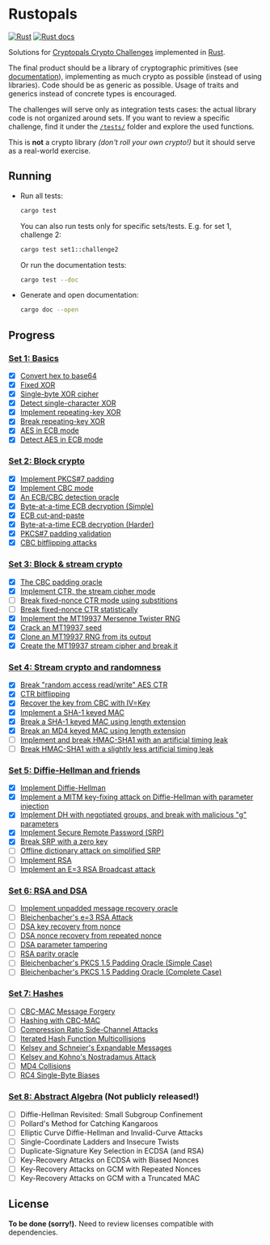 # Rustopals

[![Rust](https://github.com/alvaro-cuesta/rustopals/actions/workflows/rust.yml/badge.svg)](https://github.com/alvaro-cuesta/rustopals/actions/workflows/rust.yml) [![Rust docs](https://img.shields.io/badge/Rust-docs-blue)](https://alvaro-cuesta.github.io/rustopals/rustopals/)

Solutions for [Cryptopals Crypto Challenges](https://cryptopals.com/)
implemented in [Rust](https://www.rust-lang.org/).

The final product should be a library of cryptographic primitives (see
[documentation](https://alvaro-cuesta.github.io/rustopals/rustopals/)),
implementing as much crypto as possible (instead of using libraries). Code
should be as generic as possible. Usage of traits and generics instead of
concrete types is encouraged.

The challenges will serve only as integration tests cases: the actual library
code is not organized around sets. If you want to review a specific challenge,
find it under the [`/tests/`](/tests/) folder and explore the used functions.

This is **not** a crypto library _(don't roll your own crypto!)_ but it should
serve as a real-world exercise.

## Running

- Run all tests:

    ```sh
    cargo test
    ```

    You can also run tests only for specific sets/tests. E.g. for set 1, challenge 2:

    ```sh
    cargo test set1::challenge2
    ```

    Or run the documentation tests:

    ```sh
    cargo test --doc
    ```

- Generate and open documentation:

    ```sh
    cargo doc --open
    ```

## Progress

### [Set 1: Basics](https://cryptopals.com/sets/1)

- [x] [Convert hex to base64](https://cryptopals.com/sets/1/challenges/1)
- [x] [Fixed XOR](https://cryptopals.com/sets/1/challenges/2)
- [x] [Single-byte XOR cipher](https://cryptopals.com/sets/1/challenges/3)
- [x] [Detect single-character XOR](https://cryptopals.com/sets/1/challenges/4)
- [x] [Implement repeating-key XOR](https://cryptopals.com/sets/1/challenges/5)
- [x] [Break repeating-key XOR](https://cryptopals.com/sets/1/challenges/6)
- [x] [AES in ECB mode](https://cryptopals.com/sets/1/challenges/7)
- [x] [Detect AES in ECB mode](https://cryptopals.com/sets/1/challenges/8)

### [Set 2: Block crypto](https://cryptopals.com/sets/2)

- [x] [Implement PKCS#7 padding](https://cryptopals.com/sets/2/challenges/9)
- [x] [Implement CBC mode](https://cryptopals.com/sets/2/challenges/10)
- [x] [An ECB/CBC detection oracle](https://cryptopals.com/sets/2/challenges/11)
- [x] [Byte-at-a-time ECB decryption (Simple)](https://cryptopals.com/sets/2/challenges/12)
- [x] [ECB cut-and-paste](https://cryptopals.com/sets/2/challenges/13)
- [x] [Byte-at-a-time ECB decryption (Harder)](https://cryptopals.com/sets/2/challenges/14)
- [x] [PKCS#7 padding validation](https://cryptopals.com/sets/2/challenges/15)
- [x] [CBC bitflipping attacks](https://cryptopals.com/sets/2/challenges/16)

### [Set 3: Block & stream crypto](https://cryptopals.com/sets/3)

- [x] [The CBC padding oracle](https://cryptopals.com/sets/3/challenges/17)
- [x] [Implement CTR, the stream cipher mode](https://cryptopals.com/sets/3/challenges/18)
- [ ] [Break fixed-nonce CTR mode using substitions](https://cryptopals.com/sets/3/challenges/19)
- [ ] [Break fixed-nonce CTR statistically](https://cryptopals.com/sets/3/challenges/20)
- [x] [Implement the MT19937 Mersenne Twister RNG](https://cryptopals.com/sets/3/challenges/21)
- [x] [Crack an MT19937 seed](https://cryptopals.com/sets/3/challenges/22)
- [x] [Clone an MT19937 RNG from its output](https://cryptopals.com/sets/3/challenges/23)
- [X] [Create the MT19937 stream cipher and break it](https://cryptopals.com/sets/3/challenges/24)

### [Set 4: Stream crypto and randomness](https://cryptopals.com/sets/4)

- [X] [Break "random access read/write" AES CTR](https://cryptopals.com/sets/4/challenges/25)
- [X] [CTR bitflipping](https://cryptopals.com/sets/4/challenges/26)
- [X] [Recover the key from CBC with IV=Key](https://cryptopals.com/sets/4/challenges/27)
- [X] [Implement a SHA-1 keyed MAC](https://cryptopals.com/sets/4/challenges/28)
- [X] [Break a SHA-1 keyed MAC using length extension](https://cryptopals.com/sets/4/challenges/29)
- [X] [Break an MD4 keyed MAC using length extension](https://cryptopals.com/sets/4/challenges/30)
- [ ] [Implement and break HMAC-SHA1 with an artificial timing leak](https://cryptopals.com/sets/4/challenges/31)
- [ ] [Break HMAC-SHA1 with a slightly less artificial timing leak](https://cryptopals.com/sets/4/challenges/32)

### [Set 5: Diffie-Hellman and friends](https://cryptopals.com/sets/5)

- [X] [Implement Diffie-Hellman](https://cryptopals.com/sets/5/challenges/33)
- [X] [Implement a MITM key-fixing attack on Diffie-Hellman with parameter injection](https://cryptopals.com/sets/5/challenges/34)
- [X] [Implement DH with negotiated groups, and break with malicious "g" parameters](https://cryptopals.com/sets/5/challenges/35)
- [X] [Implement Secure Remote Password (SRP)](https://cryptopals.com/sets/5/challenges/36)
- [X] [Break SRP with a zero key](https://cryptopals.com/sets/5/challenges/37)
- [ ] [Offline dictionary attack on simplified SRP](https://cryptopals.com/sets/5/challenges/38)
- [ ] [Implement RSA](https://cryptopals.com/sets/5/challenges/39)
- [ ] [Implement an E=3 RSA Broadcast attack](https://cryptopals.com/sets/5/challenges/40)

### [Set 6: RSA and DSA](https://cryptopals.com/sets/6)

- [ ] [Implement unpadded message recovery oracle](https://cryptopals.com/sets/6/challenges/41)
- [ ] [Bleichenbacher's e=3 RSA Attack](https://cryptopals.com/sets/6/challenges/42)
- [ ] [DSA key recovery from nonce](https://cryptopals.com/sets/6/challenges/43)
- [ ] [DSA nonce recovery from repeated nonce](https://cryptopals.com/sets/6/challenges/44)
- [ ] [DSA parameter tampering](https://cryptopals.com/sets/6/challenges/45)
- [ ] [RSA parity oracle](https://cryptopals.com/sets/6/challenges/46)
- [ ] [Bleichenbacher's PKCS 1.5 Padding Oracle (Simple Case)](https://cryptopals.com/sets/6/challenges/47)
- [ ] [Bleichenbacher's PKCS 1.5 Padding Oracle (Complete Case)](https://cryptopals.com/sets/6/challenges/48)

### [Set 7: Hashes](https://cryptopals.com/sets/7)

- [ ] [CBC-MAC Message Forgery](https://cryptopals.com/sets/7/challenges/49)
- [ ] [Hashing with CBC-MAC](https://cryptopals.com/sets/7/challenges/50)
- [ ] [Compression Ratio Side-Channel Attacks](https://cryptopals.com/sets/7/challenges/51)
- [ ] [Iterated Hash Function Multicollisions](https://cryptopals.com/sets/7/challenges/52)
- [ ] [Kelsey and Schneier's Expandable Messages](https://cryptopals.com/sets/7/challenges/53)
- [ ] [Kelsey and Kohno's Nostradamus Attack](https://cryptopals.com/sets/7/challenges/54)
- [ ] [MD4 Collisions](https://cryptopals.com/sets/7/challenges/55)
- [ ] [RC4 Single-Byte Biases](https://cryptopals.com/sets/7/challenges/56)

### [Set 8: Abstract Algebra](https://cryptopals.com/sets/8) (Not publicly released!)

- [ ] Diffie-Hellman Revisited: Small Subgroup Confinement
- [ ] Pollard's Method for Catching Kangaroos
- [ ] Elliptic Curve Diffie-Hellman and Invalid-Curve Attacks
- [ ] Single-Coordinate Ladders and Insecure Twists
- [ ] Duplicate-Signature Key Selection in ECDSA (and RSA)
- [ ] Key-Recovery Attacks on ECDSA with Biased Nonces
- [ ] Key-Recovery Attacks on GCM with Repeated Nonces
- [ ] Key-Recovery Attacks on GCM with a Truncated MAC

## License

**To be done (sorry!).** Need to review licenses compatible with dependencies.
